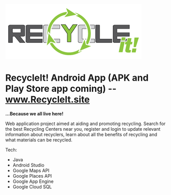![Logo](https://github.com/Hyoe/RecycleIt-WebApp/blob/master/images/logo6.png "Logo")

# RecycleIt! Android App (APK and Play Store app coming) -- www.RecycleIt.site

**...Because we all live here!**

Web application project aimed at aiding and promoting recycling. Search for the best Recycling Centers near you, register and login to update relevant information about recyclers, learn about all the benefits of recycling and what materials can be recycled.

Tech:
* Java
* Android Studio
* Google Maps API
* Google Places API
* Google App Engine
* Google Cloud SQL
